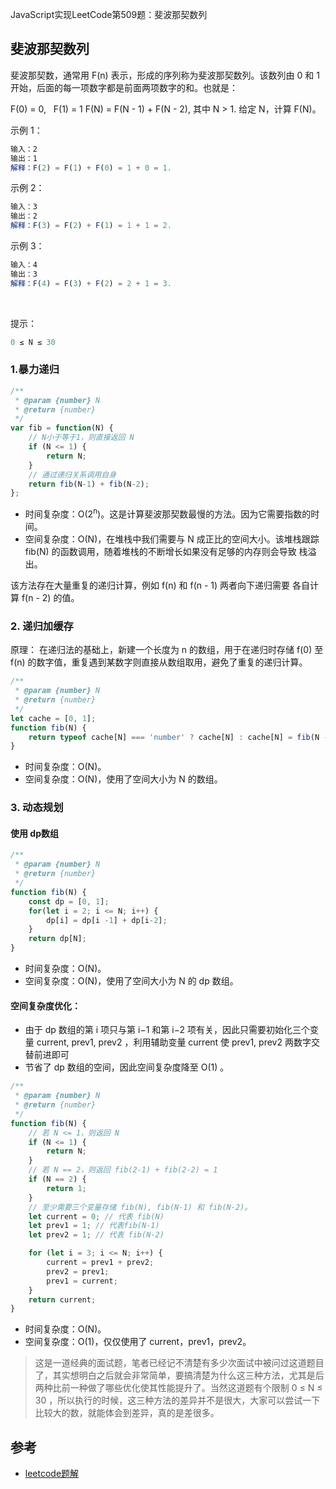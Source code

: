JavaScript实现LeetCode第509题：斐波那契数列

## 斐波那契数列

斐波那契数，通常用 F(n) 表示，形成的序列称为斐波那契数列。该数列由 0 和 1 开始，后面的每一项数字都是前面两项数字的和。也就是：

F(0) = 0,   F(1) = 1
F(N) = F(N - 1) + F(N - 2), 其中 N > 1.
给定 N，计算 F(N)。


示例 1：
```js
输入：2
输出：1
解释：F(2) = F(1) + F(0) = 1 + 0 = 1.
```
示例 2：
```js
输入：3
输出：2
解释：F(3) = F(2) + F(1) = 1 + 1 = 2.
```
示例 3：
```js
输入：4
输出：3
解释：F(4) = F(3) + F(2) = 2 + 1 = 3.
```
 

提示：
```js
0 ≤ N ≤ 30
```

### 1.暴力递归
```js
/**
 * @param {number} N
 * @return {number}
 */
var fib = function(N) {
    // N小于等于1，则直接返回 N
    if (N <= 1) {
        return N;
    }
    // 通过递归关系调用自身
    return fib(N-1) + fib(N-2);
};
```
- 时间复杂度：O(2<sup>n</sup>)。这是计算斐波那契数最慢的方法。因为它需要指数的时间。
- 空间复杂度：O(N)，在堆栈中我们需要与 N 成正比的空间大小。该堆栈跟踪 fib(N) 的函数调用，随着堆栈的不断增长如果没有足够的内存则会导致 栈溢出。

该方法存在大量重复的递归计算，例如 f(n) 和 f(n - 1) 两者向下递归需要 各自计算 f(n - 2) 的值。

### 2. 递归加缓存

原理： 在递归法的基础上，新建一个长度为 n 的数组，用于在递归时存储 f(0) 至 f(n) 的数字值，重复遇到某数字则直接从数组取用，避免了重复的递归计算。

```js
/**
 * @param {number} N
 * @return {number}
 */
let cache = [0, 1];
function fib(N) {
    return typeof cache[N] === 'number' ? cache[N] : cache[N] = fib(N - 1) + fib(N - 2);
}
```
- 时间复杂度：O(N)。
- 空间复杂度：O(N)，使用了空间大小为 N 的数组。

### 3. 动态规划

#### 使用 dp数组
```js
/**
 * @param {number} N
 * @return {number}
 */
function fib(N) {
    const dp = [0, 1];
    for(let i = 2; i <= N; i++) {
        dp[i] = dp[i -1] + dp[i-2];
    }
    return dp[N];
}
```
- 时间复杂度：O(N)。
- 空间复杂度：O(N)，使用了空间大小为 N 的 dp 数组。

#### 空间复杂度优化：

- 由于 dp 数组的第 i 项只与第 i−1 和第 i−2 项有关，因此只需要初始化三个变量 current, prev1, prev2 ，利用辅助变量 current 使 prev1, prev2 两数字交替前进即可 
- 节省了 dp 数组的空间，因此空间复杂度降至 O(1) 。

```js
/**
 * @param {number} N
 * @return {number}
 */
function fib(N) {
    // 若 N <= 1，则返回 N
    if (N <= 1) {
        return N;
    }
    // 若 N == 2，则返回 fib(2-1) + fib(2-2) = 1
    if (N == 2) {
        return 1;
    }
    // 至少需要三个变量存储 fib(N), fib(N-1) 和 fib(N-2)。
    let current = 0; // 代表 fib(N)
    let prev1 = 1; // 代表fib(N-1)
    let prev2 = 1; // 代表 fib(N-2)

    for (let i = 3; i <= N; i++) {
        current = prev1 + prev2;
        prev2 = prev1;
        prev1 = current;
    }
    return current;
}
```
- 时间复杂度：O(N)。
- 空间复杂度：O(1)，仅仅使用了 current，prev1，prev2。

> 这是一道经典的面试题，笔者已经记不清楚有多少次面试中被问过这道题目了，其实想明白之后就会非常简单，要搞清楚为什么这三种方法，尤其是后两种比前一种做了哪些优化使其性能提升了。当然这道题有个限制 0 ≤ N ≤ 30 ，所以执行的时候，这三种方法的差异并不是很大，大家可以尝试一下比较大的数，就能体会到差异，真的是差很多。

## 参考
- [leetcode题解](https://leetcode-cn.com/problems/fei-bo-na-qi-shu-lie-lcof/solution/mian-shi-ti-10-i-fei-bo-na-qi-shu-lie-dong-tai-gui/ "leetcode题解")
